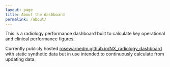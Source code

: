 ```yaml
---
layout: page
title: About the dashboard
permalink: /about/
---
```


This is a radiology performance dashboard built to calculate key operational and clinical performance figures.

Currently publicly hosted [rosewarnedm.github.io/NX_radiology_dashboard](https://rosewarnedm.github.io/NX_radiology_dashboard) with static synthetic data but in use intended to continuously calculate from updating data.